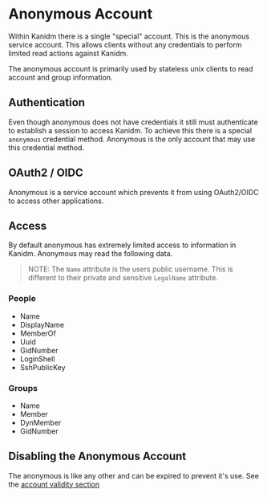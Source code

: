 # Anonymous Account

Within Kanidm there is a single "special" account. This is the anonymous service account.
This allows clients without any credentials to perform limited read actions against
Kanidm.

The anonymous account is primarily used by stateless unix clients to read account and group
information.

## Authentication

Even though anonymous does not have credentials it still must authenticate to establish a
session to access Kanidm. To achieve this there is a special `anonymous` credential method.
Anonymous is the only account that may use this credential method.

## OAuth2 / OIDC

Anonymous is a service account which prevents it from using OAuth2/OIDC to access other applications.

## Access

By default anonymous has extremely limited access to information in Kanidm. Anonymous may read
the following data.

> NOTE: The `Name` attribute is the users public username. This is different to their private
> and sensitive `LegalName` attribute.

### People

* Name
* DisplayName
* MemberOf
* Uuid
* GidNumber
* LoginShell
* SshPublicKey

### Groups

* Name
* Member
* DynMember
* GidNumber

## Disabling the Anonymous Account

The anonymous is like any other and can be expired to prevent it's use.
See the [account validity section](./people#account-validity)

